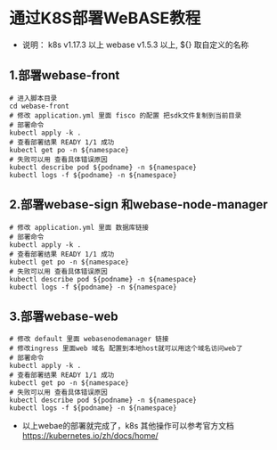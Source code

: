 # 通过K8S部署WeBASE教程
* 说明： k8s v1.17.3 以上 webase v1.5.3 以上, ${} 取自定义的名称
## 1.部署webase-front
```shell
# 进入脚本目录
cd webase-front
# 修改 application.yml 里面 fisco 的配置 把sdk文件复制到当前目录
# 部署命令
kubectl apply -k .
# 查看部署结果 READY 1/1 成功 
kubectl get po -n ${namespace}
# 失败可以用 查看具体错误原因
kubectl describe pod ${podname} -n ${namespace}
kubectl logs -f ${podname} -n ${namespace}
```
## 2.部署webase-sign 和webase-node-manager
```shell
# 修改 application.yml 里面 数据库链接
# 部署命令
kubectl apply -k .
# 查看部署结果 READY 1/1 成功
kubectl get po -n ${namespace}
# 失败可以用 查看具体错误原因
kubectl describe pod ${podname} -n ${namespace}
kubectl logs -f ${podname} -n ${namespace}
```
## 3.部署webase-web
```shell
# 修改 default 里面 webasenodemanager 链接
# 修改ingress 里面web 域名 配置到本地host就可以用这个域名访问web了
# 部署命令
kubectl apply -k .
# 查看部署结果 READY 1/1 成功
kubectl get po -n ${namespace}
# 失败可以用 查看具体错误原因
kubectl describe pod ${podname} -n ${namespace}
kubectl logs -f ${podname} -n ${namespace}
```
*  以上webae的部署就完成了，k8s 其他操作可以参考官方文档
   https://kubernetes.io/zh/docs/home/